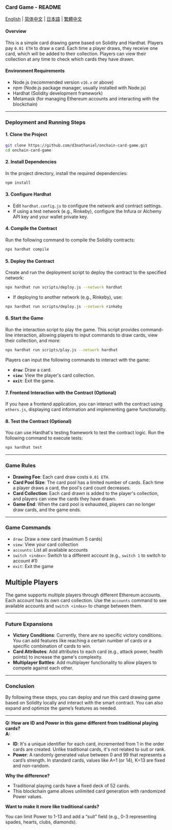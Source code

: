 ### **Card Game - README**

[English](README.md) | [简体中文](README_zh-CN.md) | [日本語](README_ja.md) | [繁體中文](README_zh-Hant.md)

#### **Overview**

This is a simple card drawing game based on Solidity and Hardhat. Players pay `0.01 ETH` to draw a card. Each time a player draws, they receive one card, which will be added to their collection. Players can view their collection at any time to check which cards they have drawn.

#### **Environment Requirements**

* Node.js (recommended version `v16.x` or above)
* npm (Node.js package manager, usually installed with Node.js)
* Hardhat (Solidity development framework)
* Metamask (for managing Ethereum accounts and interacting with the blockchain)

---

### **Deployment and Running Steps**

#### **1. Clone the Project**

```bash
git clone https://github.com/d3nathaniel/onchain-card-game.git
cd onchain-card-game
```

#### **2. Install Dependencies**

In the project directory, install the required dependencies:

```bash
npm install
```

#### **3. Configure Hardhat**

* Edit `hardhat.config.js` to configure the network and contract settings.
* If using a test network (e.g., Rinkeby), configure the Infura or Alchemy API key and your wallet private key.

#### **4. Compile the Contract**

Run the following command to compile the Solidity contracts:

```bash
npx hardhat compile
```

#### **5. Deploy the Contract**

Create and run the deployment script to deploy the contract to the specified network:

```bash
npx hardhat run scripts/deploy.js --network hardhat
```

* If deploying to another network (e.g., Rinkeby), use:

```bash
npx hardhat run scripts/deploy.js --network rinkeby
```

#### **6. Start the Game**

Run the interaction script to play the game. This script provides command-line interaction, allowing players to input commands to draw cards, view their collection, and more:

```bash
npx hardhat run scripts/play.js --network hardhat
```

Players can input the following commands to interact with the game:

* **`draw`**: Draw a card.
* **`view`**: View the player's card collection.
* **`exit`**: Exit the game.

#### **7. Frontend Interaction with the Contract (Optional)**

If you have a frontend application, you can interact with the contract using `ethers.js`, displaying card information and implementing game functionality.

#### **8. Test the Contract (Optional)**

You can use Hardhat's testing framework to test the contract logic. Run the following command to execute tests:

```bash
npx hardhat test
```

---

### **Game Rules**

* **Drawing Fee**: Each card draw costs `0.01 ETH`.
* **Card Pool Size**: The card pool has a limited number of cards. Each time a player draws a card, the pool's card count decreases.
* **Card Collection**: Each card drawn is added to the player's collection, and players can view the cards they have drawn.
* **Game End**: When the card pool is exhausted, players can no longer draw cards, and the game ends.

---

### **Game Commands**

- `draw`: Draw a new card (maximum 5 cards)
- `view`: View your card collection
- `accounts`: List all available accounts
- `switch <index>`: Switch to a different account (e.g., `switch 1` to switch to account #1)
- `exit`: Exit the game

## Multiple Players

The game supports multiple players through different Ethereum accounts. Each account has its own card collection. Use the `accounts` command to see available accounts and `switch <index>` to change between them.


---

### **Future Expansions**

* **Victory Conditions**: Currently, there are no specific victory conditions. You can add features like reaching a certain number of cards or a specific combination of cards to win.
* **Card Attributes**: Add attributes to each card (e.g., attack power, health points) to increase the game's complexity.
* **Multiplayer Battles**: Add multiplayer functionality to allow players to compete against each other.

---

### **Conclusion**

By following these steps, you can deploy and run this card drawing game based on Solidity locally and interact with the smart contract. You can also expand and optimize the game’s features as needed.

---

**Q: How are ID and Power in this game different from traditional playing cards?**  
**A:**

- **ID**: It's a unique identifier for each card, incremented from 1 in the order cards are created. Unlike traditional cards, it's not related to suit or rank.
- **Power**: A randomly generated value between 0 and 99 that represents a card’s strength. In standard cards, values like A=1 (or 14), K=13 are fixed and non-random.

**Why the difference?**

- Traditional playing cards have a fixed deck of 52 cards.
- This blockchain game allows unlimited card generation with randomized Power values.

**Want to make it more like traditional cards?**

You can limit Power to 1-13 and add a “suit” field (e.g., 0-3 representing spades, hearts, clubs, diamonds).

